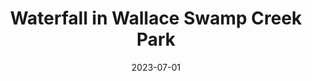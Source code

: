 ---
title: "Waterfall in Wallace Swamp Creek Park"
date: 2023-07-01
picture: "/assets/camera-roll/2023/07/2023-07-01-waterfall-in-wallace-swamp-creek-park/20230702_021913213_iOS.jpg"
thumbnail: "/assets/camera-roll/2023/07/2023-07-01-waterfall-in-wallace-swamp-creek-park/20230702_021913213_iOS-thumbnail.jpg"
type: picture
tags:
  - waterfall
  - Swamp Creek
  - Wallace Swamp Creek Park
---